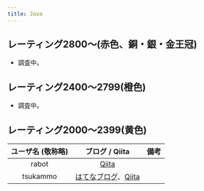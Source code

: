 ```yaml
---
title: Java
---
```


## レーティング2800〜(赤色、銅・銀・金王冠)

- 調査中。

## レーティング2400〜2799(橙色)

- 調査中。

## レーティング2000〜2399(黄色)

|ユーザ名 (敬称略)|ブログ / Qiita|備考|
|:--:|:--:|:--|
|rabot|[Qiita](https://qiita.com/tanaka-a)||
|tsukammo|[はてなブログ](https://tsukammo.hatenablog.com/)、[Qiita](https://qiita.com/tsukammo)||
